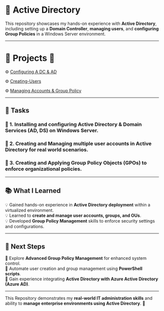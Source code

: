 # 🏢 Active Directory

This repository showcases my hands-on experience with **Active Directory**, including setting up a **Domain Controller**, **managing users**, and **configuring Group Policies** in a Windows Server environment.

---

# 📂 Projects 📂

⚙️ [Configuring A DC & AD](https://github.com/cn205000/IT-Portfolio/tree/main/Active%20Directory/Configuring-DC-AD)

⚙️ [Creating-Users](https://github.com/cn205000/IT-Portfolio/tree/main/Active%20Directory/Creating-Users)

⚙️ [Managing Accounts & Group Policy](https://github.com/cn205000/IT-Portfolio/tree/main/Active%20Directory/Managing-Accounts-Group-Policy)

---

## 📝 Tasks  

### 🔹 1. Installing and configuring **Active Directory & Domain Services (AD, DS)** on Windows Server.  

### 🔹 2. Creating and Managing multiple **user accounts** in Active Directory for real world scenarios. 

### 🔹 3. Creating and Applying **Group Policy Objects (GPOs)** to enforce organizational policies. 

---

## 📚 What I Learned  

💡 Gained hands-on experience in **Active Directory deployment** within a virtualized environment.  
💡 Learned to **create and manage user accounts, groups, and OUs**.  
💡 Developed **Group Policy Management** skills to enforce security settings and configurations.  

---

## 🎯 Next Steps  

🚀 Explore **Advanced Group Policy Management** for enhanced system control.  
🚀 Automate user creation and group management using **PowerShell scripts**.  
🚀 Gain experience integrating **Active Directory with Azure Active Directory (Azure AD)**.  

---

This Repository demonstrates my **real-world IT administration skills** and ability to **manage enterprise environments using Active Directory**. 🚀  
